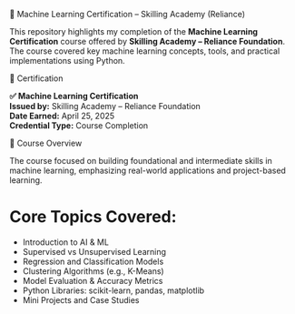 🤖 Machine Learning Certification – Skilling Academy (Reliance)

This repository highlights my completion of the **Machine Learning Certification** course offered by **Skilling Academy – Reliance Foundation**. The course covered key machine learning concepts, tools, and practical implementations using Python.

🏅 Certification

**✅ Machine Learning Certification**  
**Issued by:** Skilling Academy – Reliance Foundation  
**Date Earned:** April 25, 2025  
**Credential Type:** Course Completion  

📘 Course Overview

The course focused on building foundational and intermediate skills in machine learning, emphasizing real-world applications and project-based learning.

# Core Topics Covered:

- Introduction to AI & ML
- Supervised vs Unsupervised Learning
- Regression and Classification Models
- Clustering Algorithms (e.g., K-Means)
- Model Evaluation & Accuracy Metrics
- Python Libraries: scikit-learn, pandas, matplotlib
- Mini Projects and Case Studies


